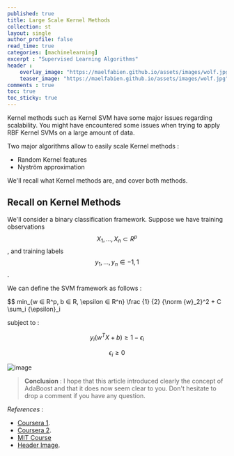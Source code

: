 ```yaml
---
published: true
title: Large Scale Kernel Methods 
collection: st
layout: single
author_profile: false
read_time: true
categories: [machinelearning]
excerpt : "Supervised Learning Algorithms"
header :
    overlay_image: "https://maelfabien.github.io/assets/images/wolf.jpg"
    teaser_image: "https://maelfabien.github.io/assets/images/wolf.jpg"
comments : true
toc: true
toc_sticky: true
---
```


Kernel methods such as Kernel SVM have some major issues regarding scalability. You might have encountered some issues when trying to apply RBF Kernel SVMs on a large amount of data. 

Two major algorithms allow to easily scale Kernel methods :
- Random Kernel features
- Nyström approximation

We'll recall what Kernel methods are, and cover both methods.

<script type="text/javascript" async
    src="https://cdn.mathjax.org/mathjax/latest/MathJax.js?config=TeX-MML-AM_CHTML">
</script>

## Recall on Kernel Methods

We'll consider a binary classification framework. Suppose we have training observations $$ X_1, ..., X_n \subset R^p $$, and training labels $$ y_1, ..., y_n ∈ {-1,1} $$ .

We can define the SVM framework as follows :

$$ min_{w ∈ R^p, b ∈ R, \epsilon ∈ R^n} \frac {1} {2} {\norm {w}_2}^2 + C \sum_i {\epsilon}_i

subject to :

$$ y_i ( w^T X + b) ≥ 1 - {\epsilon_i} $$

$$ {\epsilon_i} ≥ 0 $$




![image](https://maelfabien.github.io/assets/images/bagging_true.png)




> **Conclusion** : I hope that this article introduced clearly the concept of AdaBoost and that it does now seem clear to you. Don't hesitate to drop a comment if you have any question.

*References* :
- <a href="https://www.courgisera.org/lecture/ml-classification/learning-boosted-decision-stumps-with-adaboost-bx5YA">Coursera 1</a>. 
- <a href="https://ru.coursera.org/lecture/ml-classification/learning-boosted-decision-stumps-with-adaboost-bx5YA">Coursera 2</a>. 
- <a href="https://www.youtube.com/watch?v=UHBmv7qCey4">MIT Course</a>
- <a href="https://juegosrev.com/nl/wolf-howling-at-the-moon-wallpapers.html">Header Image</a>. 
